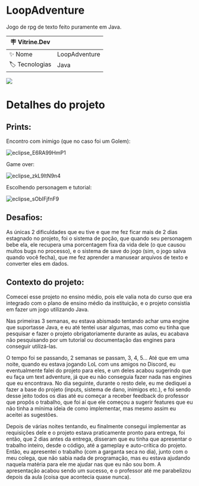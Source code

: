 # LoopAdventure

Jogo de rpg de texto feito puramente em Java.

| :placard: Vitrine.Dev |     |
| -------------  | --- |
| :sparkles: Nome        | LoopAdventure
| :label: Tecnologias | Java

<!-- Inserir imagem com a #vitrinedev ao final do link -->
![](https://user-images.githubusercontent.com/89547163/215859319-4cdafe5a-1413-451f-a1eb-ad956063749a.png#vitrinedev)

# Detalhes do projeto

## Prints:
Encontro com inimigo (que no caso foi um Golem):

![eclipse_E6RA99HmP1](https://user-images.githubusercontent.com/89547163/215866104-bbe6be8a-6b06-4f2e-81d8-cad2b1120c26.png)

Game over:

![eclipse_zkL9ltN9n4](https://user-images.githubusercontent.com/89547163/215870780-7ef0aacf-7f4a-4d1f-94e4-38307dbeb9f5.png)

Escolhendo personagem e tutorial:

![eclipse_sObIFjfnF9](https://user-images.githubusercontent.com/89547163/215870908-cce6b850-986a-4459-a2d8-d210709035a0.png)

## Desafios:

  As únicas 2 dificuldades que eu tive e que me fez ficar mais de 2 dias estagnado no projeto, foi o sistema de poção, que quando seu personagem bebe ela, ele recupera uma porcentagem fixa da vida dele (o que causou muitos bugs no processo), e o sistema de save do jogo (sim, o jogo salva quando você fecha), que me fez aprender a manusear arquivos de texto e converter eles em dados.

## Contexto do projeto:

  Comecei esse projeto no ensino médio, pois ele valia nota do curso que era integrado com o plano de ensino médio da instituição, e o projeto consistia em fazer um jogo utilizando Java.

  Nas primeiras 3 semanas, eu estava abismado tentando achar uma engine que suportasse Java, e eu até tentei usar algumas, mas como eu tinha que pesquisar e fazer o projeto obrigatoriamente durante as aulas, eu acabava não pesquisando por um tutorial ou documentação das engines para conseguir utilizá-las.
  
  O tempo foi se passando, 2 semanas se passam, 3, 4, 5... Até que em uma noite, quando eu estava jogando LoL com uns amigos no Discord, eu eventualmente falei do projeto para eles, e um deles acabou sugerindo que eu faça um text adventure, já que eu não conseguia fazer nada nas engines que eu encontrava. No dia seguinte, durante o resto dele, eu me dediquei a fazer a base do projeto (inputs, sistema de dano, inimigos etc.), e foi sendo desse jeito todos os dias até eu começar a receber feedback do professor que propôs o trabalho, que foi aí que ele começou a sugerir features que eu não tinha a mínima ideia de como implementar, mas mesmo assim eu aceitei as sugestões.
  
  Depois de várias noites tentando, eu finalmente consegui implementar as requisições dele e o projeto estava praticamente pronto para entrega, foi então, que 2 dias antes da entrega, disseram que eu tinha que apresentar o trabalho inteiro, desde o código, até a gameplay e auto-crítica do projeto. Então, eu apresentei o trabalho (com a garganta seca no dia), junto com o meu colega, que não sabia nada de programação, mas eu estava ajudando naquela matéria para ele me ajudar nas que eu não sou bom. A apresentação acabou sendo um sucesso, e o professor até me parabelizou depois da aula (coisa que acontecia quase nunca).

